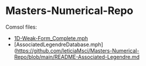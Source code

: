 # Masters-Numerical-Repo

Comsol files:
* [1D-Weak-Form_Complete.mph](https://github.com/leticiaMsci/Masters-Numerical-Repo/blob/main/README-1D-Weakf-Form.md)
* [AssociatedLegendreDatabase.mph](https://github.com/leticiaMsci/Masters-Numerical-Repo/blob/main/README-Associated-Legendre.md


